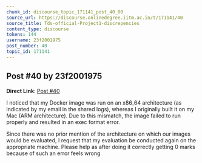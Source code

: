 ```yaml
---
chunk_id: discourse_topic_171141_post_40_00
source_url: https://discourse.onlinedegree.iitm.ac.in/t/171141/40
source_title: Tds-official-Project1-discrepencies
content_type: discourse
tokens: 144
username: 23f2001975
post_number: 40
topic_id: 171141
---
```


## Post #40 by 23f2001975

**Direct Link**: [Post #40](https://discourse.onlinedegree.iitm.ac.in/t/171141/40)

I noticed that my Docker image was run on an x86_64 architecture (as indicated by my email in the shared logs), whereas I originally built it on my Mac (ARM architecture). Due to this mismatch, the image failed to run properly and resulted in an exec format error.

Since there was no prior mention of the architecture on which our images would be evaluated, I request that my evaluation be conducted again on the appropriate machine. Please help as after doing it correctly getting 0 marks because of such an error feels wrong

